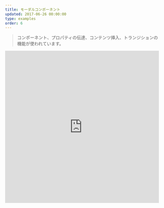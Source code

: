 ```yaml
---
title: モーダルコンポーネント
updated: 2017-06-26 00:00:00
type: examples
order: 6
---
```


> コンポーネント、プロパティの伝達、コンテンツ挿入、トランジションの機能が使われています。

<iframe width="100%" height="500" src="https://jsfiddle.net/yyx990803/mwLbw11k/embedded/result,html,js,css" allowfullscreen="allowfullscreen" frameborder="0"></iframe>
